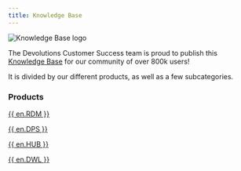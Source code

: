 ```yaml
---
title: Knowledge Base
---
```

![Knowledge Base logo](/img/en/server/logo-knowledge-base-120.png)

The Devolutions Customer Success team is proud to publish this [Knowledge Base](/kb/devolutions-customer-success/) for our community of over 800k users!  

It is divided by our different products, as well as a few subcategories.  

### Products 

[{{ en.RDM }}](/kb/remote-desktop-manager/)  

[{{ en.DPS }}](/kb/devolutions-server/)  

[{{ en.HUB }}](/kb/password-hub/)  

[{{ en.DWL }}](/kb/devolutions-web-login/)  

